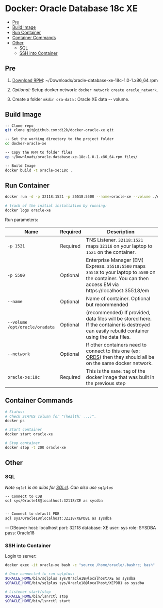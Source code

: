 # Docker: Oracle Database 18c XE

- [Pre](#Pre)
- [Build Image](#build-image)
- [Run Container](#run-container)
- [Container Commands](#container-commands)
- [Other](#other)
  - [SQL](#sql)
  - [SSH into Container](#ssh-into-container)

## Pre

1. [Download RPM](https://www.oracle.com/technetwork/database/database-technologies/express-edition/downloads/index.html): ~/Downloads/oracle-database-xe-18c-1.0-1.x86_64.rpm

2. _Optional:_ Setup docker network: `docker network create oracle_network`.

3. Create a folder `mkdir ora-data` : Oracle XE data -- volume.

## Build Image

```bash
-- Clone repo
git clone git@github.com:di2k/docker-oracle-xe.git

-- Set the working directory to the project folder
cd docker-oracle-xe

-- Copy the RPM to folder files
cp ~/Downloads/oracle-database-xe-18c-1.0-1.x86_64.rpm files/

-- Build Image
docker build -t oracle-xe:18c .
```

## Run Container

```bash
docker run -d -p 32118:1521 -p 35518:5500 --name=oracle-xe --volume ./ora-data:/opt/oracle/oradata --network=oracle_network oracle-xe:18c
  
# track of the initial installation by running:
docker logs oracle-xe
```

Run parameters:

Name | Required | Description 
--- | --- | ---
`-p 1521`| Required | TNS Listener. `32118:1521` maps `32118` on your laptop to `1521` on the container.
`-p 5500`| Optional | Enterprise Manager (EM) Express. `35518:5500` maps `35518` to your laptop to `5500` on the container. You can then access EM via https://localhost:35518/em 
`--name` | Optional | Name of container. Optional but recommended
`--volume /opt/oracle/oradata` | Optional | (recommended) If provided, data files will be stored here. If the container is destroyed can easily rebuild container using the data files.
`--network` | Optional | If other containers need to connect to this one (ex: [ORDS](https://github.com/martindsouza/docker-ords)) then they should all be on the same docker network.
`oracle-xe:18c` | Required | This is the `name:tag` of the docker image that was built in the previous step

## Container Commands

```bash
# Status:
# Check STATUS column for "(health: ...)".
docker ps

# Start container
docker start oracle-xe

# Stop container
docker stop -t 200 oracle-xe
```

## Other

### SQL

_Note `sqlcl` is an alias for [SQLcl](https://www.oracle.com/database/technologies/appdev/sqlcl.html). Can also use `sqlplus`_

```bash
-- Connect to CDB
sql sys/Oracle18@localhost:32118/XE as sysdba


-- Connect to default PDB
sql sys/Oracle18@localhost:32118/XEPDB1 as sysdba
```
-- DBeaver
host: localhost
port: 32118
database: XE
user: sys
role: SYSDBA
pass: Oracle18

### SSH into Container

Login to server:

```bash
docker exec -it oracle-xe bash -c "source /home/oracle/.bashrc; bash"

# Once connected to run sqlplus:
$ORACLE_HOME/bin/sqlplus sys/Oracle18@localhost/XE as sysdba
$ORACLE_HOME/bin/sqlplus sys/Oracle18@localhost/XEPDB1 as sysdba

# Listener start/stop
$ORACLE_HOME/bin/lsnrctl stop
$ORACLE_HOME/bin/lsnrctl start
```
